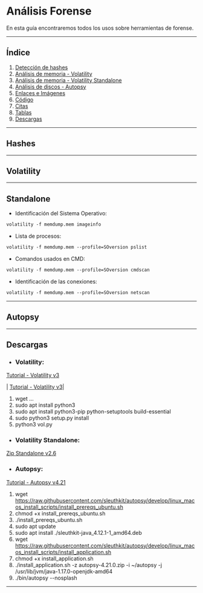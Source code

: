 # Análisis Forense

En esta guía encontraremos todos los usos sobre herramientas de forense.

---

## Índice
1. [Detección de hashes](#hashes)
2. [Análisis de memoria - Volatility](#volatility)
3. [Análisis de memoria - Volatility Standalone](#standalone)
4. [Análisis de discos - Autopsy](#autopsy)
5. [Enlaces e Imágenes](#enlaces-e-imagenes)
6. [Código](#codigo)
7. [Citas](#citas)
8. [Tablas](#tablas)
9. [Descargas](#descargas)

---

## Hashes

---

## Volatility

---

## Standalone

- Identificación del Sistema Operativo:
```markdown
volatility -f memdump.mem imageinfo
```

- Lista de procesos:
```markdown
volatility -f memdump.mem --profile=SOversion pslist
```

- Comandos usados en CMD:
```markdown
volatility -f memdump.mem --profile=SOversion cmdscan
```

- Identificación de las conexiones:
```markdown
volatility -f memdump.mem --profile=SOversion netscan
```

---

## Autopsy

---

## Descargas

- ### Volatility:
[Tutorial - Volatility v3](https://www.youtube.com/watch?v=HKRZohqJEMM&t=160s)

| [Tutorial - Volatility v3](https://www.youtube.com/watch?v=HKRZohqJEMM&t=160s)|

1. wget ...
2. sudo apt install python3
3. sudo apt install python3-pip python-setuptools build-essential
4. sudo python3 setup.py install
5. python3 vol.py

- ### Volatility Standalone:
[Zip Standalone v2.6](http://downloads.volatilityfoundation.org/releases/2.6/volatility_2.6_lin64_standalone.zip)

- ### Autopsy:
[Tutorial - Autopsy v4.21](https://www.youtube.com/watch?v=DYMG7U7FOPU)

1. wget https://raw.githubusercontent.com/sleuthkit/autopsy/develop/linux_macos_install_scripts/install_prereqs_ubuntu.sh
2. chmod +x install_prereqs_ubuntu.sh
3. ./install_prereqs_ubuntu.sh
4. sudo apt update
5. sudo apt install ./sleuthkit-java_4.12.1-1_amd64.deb
6. wget https://raw.githubusercontent.com/sleuthkit/autopsy/develop/linux_macos_install_scripts/install_application.sh
7. chmod +x install_application.sh
8. ./install_application.sh -z autopsy-4.21.0.zip -i ~/autopsy -j /usr/lib/jvm/java-1.17.0-openjdk-amd64
9. ./bin/autopsy --nosplash

---
